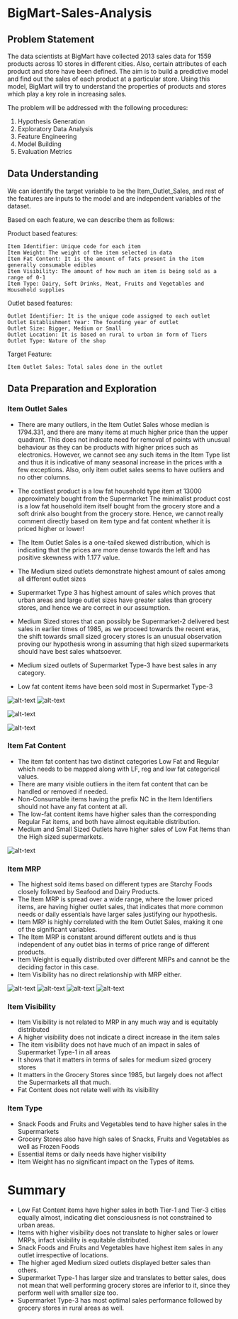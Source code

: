 # BigMart-Sales-Analysis

## Problem Statement

The data scientists at BigMart have collected 2013 sales data for 1559 products across 10 stores in different cities. Also, certain attributes of each product and store have been defined. The aim is to build a predictive model and find out the sales of each product at a particular store. Using this model, BigMart will try to understand the properties of products and stores which play a key role in increasing sales.

The problem will be addressed with the following procedures:

1. Hypothesis Generation
2. Exploratory Data Analysis
3. Feature Engineering
4. Model Building
5. Evaluation Metrics

## Data Understanding

We can identify the target variable to be the Item_Outlet_Sales, and rest of the features are inputs to the model and are independent variables of the dataset.

Based on each feature, we can describe them as follows:

Product based features:

    Item Identifier: Unique code for each item
    Item Weight: The weight of the item selected in data
    Item Fat Content: It is the amount of fats present in the item generally consumable edibles
    Item Visibility: The amount of how much an item is being sold as a range of 0-1
    Item Type: Dairy, Soft Drinks, Meat, Fruits and Vegetables and Household supplies

Outlet based features:

    Outlet Identifier: It is the unique code assigned to each outlet
    Outlet Establishment Year: The founding year of outlet
    Outlet Size: Bigger, Medium or Small
    Outlet Location: It is based on rural to urban in form of Tiers
    Outlet Type: Nature of the shop

Target Feature:

    Item Outlet Sales: Total sales done in the outlet
    
## Data Preparation and Exploration

### Item Outlet Sales

- There are many outliers, in the Item Outlet Sales whose median is 1794.331, and there are many items at much higher price than the upper quadrant. This does not indicate need for removal of points with unusual behaviour as they can be products with higher prices such as electronics. However, we cannot see any such items in the Item Type list and thus it is indicative of many seasonal increase in the prices with a few exceptions. Also, only item outlet sales seems to have outliers and no other columns.

- The costliest product is a low fat household type item at 13000 approximately bought from the Supermarket The minimalist product cost is a low fat household item itself bought from the grocery store and a soft drink also bought from the grocery store. Hence, we cannot really comment directly based on item type and fat content whether it is priced higher or lower!

- The Item Outlet Sales is a one-tailed skewed distribution, which is indicating that the prices are more dense towards the left and has positive skewness with 1.177 value.

- The Medium sized outlets demonstrate highest amount of sales among all different outlet sizes

- Supermarket Type 3 has highest amount of sales which proves that urban areas and large outlet sizes have greater sales than grocery stores, and hence we are correct in our assumption.

- Medium Sized stores that can possibly be Supermarket-2 delivered best sales in earlier times of 1985, as we proceed towards the recent eras, the shift towards small sized grocery stores is an unusual observation proving our hypothesis wrong in assuming that high sized supermarkets should have best sales whatsoever.

- Medium sized outlets of Supermarket Type-3 have best sales in any category.
- Low fat content items have been sold most in Supermarket Type-3


![alt-text](https://raw.githubusercontent.com/vgaurav3011/BigMart-Sales-Analysis/master/images/Item%20Outlet%20Sales/distplot.png)
![alt-text](https://raw.githubusercontent.com/vgaurav3011/BigMart-Sales-Analysis/master/images/Item%20Outlet%20Sales/Outlet_Type.png)

![alt-text](https://raw.githubusercontent.com/vgaurav3011/BigMart-Sales-Analysis/master/images/Item%20Outlet%20Sales/OutletSize.png)

![alt-text](https://raw.githubusercontent.com/vgaurav3011/BigMart-Sales-Analysis/master/images/Item%20Outlet%20Sales/Years.png)

### Item Fat Content

- The item fat content has two distinct categories Low Fat and Regular which needs to be mapped along with LF, reg and low fat categorical values.
- There are many visible outliers in the item fat content that can be handled or removed if needed.
- Non-Consumable items having the prefix NC in the Item Identifiers should not have any fat content at all.
- The low-fat content items have higher sales than the corresponding Regular Fat items, and both have almost equitable distribution.
- Medium and Small Sized Outlets have higher sales of Low Fat Items than the High sized supermarkets.

![alt-text](https://raw.githubusercontent.com/vgaurav3011/BigMart-Sales-Analysis/master/images/Item%20Fat%20Content/OutletSize.png)


### Item MRP

- The highest sold items based on different types are Starchy Foods closely followed by Seafood and Dairy Products.
- The Item MRP is spread over a wide range, where the lower priced items, are having higher outlet sales, that indicates that more common needs or daily essentials have larger sales justifying our hypothesis.
- Item MRP is highly correlated with the Item Outlet Sales, making it one of the significant variables.
- The Item MRP is constant around different outlets and is thus independent of any outlet bias in terms of price range of different products.
- Item Weight is equally distributed over different MRPs and cannot be the deciding factor in this case.
- Item Visibility has no direct relationship with MRP either.

![alt-text](https://raw.githubusercontent.com/vgaurav3011/BigMart-Sales-Analysis/master/images/Item%20MRP/MRP.png)
![alt-text](https://raw.githubusercontent.com/vgaurav3011/BigMart-Sales-Analysis/master/images/Item%20MRP/TypeOutlet.png)
![alt-text](https://raw.githubusercontent.com/vgaurav3011/BigMart-Sales-Analysis/master/images/Item%20MRP/ItemType.png)
![alt-text](https://raw.githubusercontent.com/vgaurav3011/BigMart-Sales-Analysis/master/images/Item%20MRP/OutletSales.png)


### Item Visibility

- Item Visibility is not related to MRP in any much way and is equitably distributed
- A higher visibility does not indicate a direct increase in the item sales
- The item visibility does not have much of an impact in sales of Supermarket Type-1 in all areas
- It shows that it matters in terms of sales for medium sized grocery stores
- It matters in the Grocery Stores since 1985, but largely does not affect the Supermarkets all that much.
- Fat Content does not relate well with its visibility

### Item Type

- Snack Foods and Fruits and Vegetables tend to have higher sales in the Supermarkets
- Grocery Stores also have high sales of Snacks, Fruits and Vegetables as well as Frozen Foods
- Essential items or daily needs have higher visibility
- Item Weight has no significant impact on the Types of items.

# Summary

- Low Fat Content items have higher sales in both Tier-1 and Tier-3 cities equally almost, indicating diet consciousness is not constrained to urban areas.
- Items with higher visibility does not translate to higher sales or lower MRPs, infact visibility is equitable distributed.
- Snack Foods and Fruits and Vegetables have highest item sales in any outlet irrespective of locations.
- The higher aged Medium sized outlets displayed better sales than others.
- Supermarket Type-1 has larger size and translates to better sales, does not mean that well performing grocery stores are inferior to it, since they perform well with smaller size too.
- Supermarket Type-3 has most optimal sales performance followed by grocery stores in rural areas as well.
